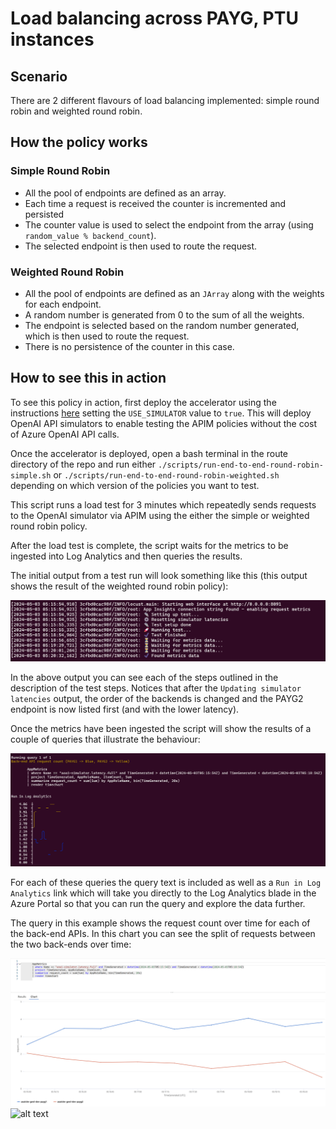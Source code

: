 # Load balancing across PAYG, PTU instances

## Scenario

There are 2 different flavours of load balancing implemented: simple round robin and weighted round robin.

## How the policy works

### Simple Round Robin

- All the pool of endpoints are defined as an array.
- Each time a request is received the counter is incremented and persisted
- The counter value is used to select the endpoint from the array (using `random_value % backend_count`).
- The selected endpoint is then used to route the request.

### Weighted Round Robin

- All the pool of endpoints are defined as an `JArray` along with the weights for each endpoint.
- A random number is generated from 0 to the sum of all the weights.
- The endpoint is selected based on the random number generated, which is then used to route the request.
- There is no persistence of the counter in this case.


## How to see this in action

To see this policy in action, first deploy the accelerator using the instructions [here](../../README.md) setting the `USE_SIMULATOR` value to `true`.
This will deploy OpenAI API simulators to enable testing the APIM policies without the cost of Azure OpenAI API calls.

Once the accelerator is deployed, open a bash terminal in the route directory of the repo and run either `./scripts/run-end-to-end-round-robin-simple.sh` or `./scripts/run-end-to-end-round-robin-weighted.sh` depending on which version of the policies you want to test.

This script runs a load test for 3 minutes which repeatedly sends requests to the OpenAI simulator via APIM using the either the simple or weighted round robin policy.

After the load test is complete, the script waits for the metrics to be ingested into Log Analytics and then queries the results.

The initial output from a test run will look something like this (this output shows the result of the weighted round robin policy):

![output showing the test steps](docs/output-1.png)


In the above output you can see each of the steps outlined in the description of the test steps.
Notices that after the `Updating simulator latencies` output, the order of the backends is changed and the PAYG2 endpoint is now listed first (and with the lower latency).

Once the metrics have been ingested the script will show the results of a couple of queries that illustrate the behaviour:

![output showing the query results](docs/output-2.png)

For each of these queries the query text is included as well as a `Run in Log Analytics` link which will take you directly to the Log Analytics blade in the Azure Portal so that you can run the query and explore the data further.

The query in this example shows the request count over time for each of the back-end APIs.
In this chart you can see the split of requests between the two back-ends over time:

![Screenshot of Log Analytics query showing the weighted split of results in the back-end](docs/query-backend.png)
![alt text](image.png)